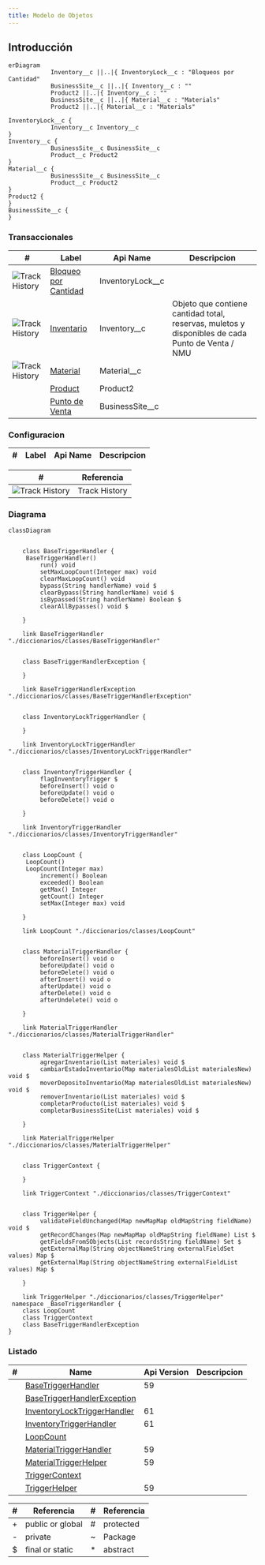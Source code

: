 ```yaml
---
title: Modelo de Objetos
---
```


## Introducción

<!-- START autogenerated-objects -->

```mermaid
erDiagram
            Inventory__c ||..|{ InventoryLock__c : "Bloqueos por Cantidad"
            BusinessSite__c ||..|{ Inventory__c : ""
            Product2 ||..|{ Inventory__c : ""
            BusinessSite__c ||..|{ Material__c : "Materials"
            Product2 ||..|{ Material__c : "Materials"

InventoryLock__c {
            Inventory__c Inventory__c
}
Inventory__c {
            BusinessSite__c BusinessSite__c
            Product__c Product2
}
Material__c {
            BusinessSite__c BusinessSite__c
            Product__c Product2
}
Product2 {
}
BusinessSite__c {
}

```

### Transaccionales

| #   | Label | Api Name | Descripcion |
| --- | ----- | -------- | ----------- |
| <div class="icons">![Track History](/img/tracker_60.png)</div> | [Bloqueo por Cantidad](/diccionarios/objects/InventoryLock__c) | InventoryLock__c ||
| <div class="icons">![Track History](/img/tracker_60.png)</div> | [Inventario](/diccionarios/objects/Inventory__c) | Inventory__c |Objeto que contiene cantidad total, reservas, muletos y disponibles de cada Punto de Venta / NMU|
| <div class="icons">![Track History](/img/tracker_60.png)</div> | [Material](/diccionarios/objects/Material__c) | Material__c ||
| <div class="icons"></div> | [Product](/diccionarios/objects/Product2) | Product2 ||
| <div class="icons"></div> | [Punto de Venta](/diccionarios/objects/BusinessSite__c) | BusinessSite__c ||

### Configuracion

| #   | Label | Api Name | Descripcion |
| --- | ----- | -------- | ----------- |

| #                                                              | Referencia    |
| -------------------------------------------------------------- | ------------- |
| <div class="icons">![Track History](/img/tracker_60.png)</div> | Track History |

<!-- END autogenerated-objects -->


<!-- START autogenerated-classes -->

### Diagrama

```mermaid
classDiagram


    class BaseTriggerHandler {
     BaseTriggerHandler()  
         run() void 
         setMaxLoopCount(Integer max) void 
         clearMaxLoopCount() void 
         bypass(String handlerName) void $
         clearBypass(String handlerName) void $
         isBypassed(String handlerName) Boolean $
         clearAllBypasses() void $

    }

    link BaseTriggerHandler "./diccionarios/classes/BaseTriggerHandler" 


    class BaseTriggerHandlerException {

    }

    link BaseTriggerHandlerException "./diccionarios/classes/BaseTriggerHandlerException" 


    class InventoryLockTriggerHandler {

    }

    link InventoryLockTriggerHandler "./diccionarios/classes/InventoryLockTriggerHandler" 


    class InventoryTriggerHandler {
         flagInventoryTrigger $    
         beforeInsert() void o
         beforeUpdate() void o
         beforeDelete() void o

    }

    link InventoryTriggerHandler "./diccionarios/classes/InventoryTriggerHandler" 


    class LoopCount {
     LoopCount()  
     LoopCount(Integer max)  
         increment() Boolean 
         exceeded() Boolean 
         getMax() Integer 
         getCount() Integer 
         setMax(Integer max) void 

    }

    link LoopCount "./diccionarios/classes/LoopCount" 


    class MaterialTriggerHandler {
         beforeInsert() void o
         beforeUpdate() void o
         beforeDelete() void o
         afterInsert() void o
         afterUpdate() void o
         afterDelete() void o
         afterUndelete() void o

    }

    link MaterialTriggerHandler "./diccionarios/classes/MaterialTriggerHandler" 


    class MaterialTriggerHelper {
         agregarInventario(List materiales) void $
         cambiarEstadoInventario(Map materialesOldList materialesNew) void $
         moverDepositoInventario(Map materialesOldList materialesNew) void $
         removerInventario(List materiales) void $
         completarProducto(List materiales) void $
         completarBusinessSite(List materiales) void $

    }

    link MaterialTriggerHelper "./diccionarios/classes/MaterialTriggerHelper" 


    class TriggerContext {

    }

    link TriggerContext "./diccionarios/classes/TriggerContext" 


    class TriggerHelper {
         validateFieldUnchanged(Map newMapMap oldMapString fieldName) void $
         getRecordChanges(Map newMapMap oldMapString fieldName) List $
         getFieldsFromSObjects(List recordsString fieldName) Set $
         getExternalMap(String objectNameString externalFieldSet values) Map $
         getExternalMap(String objectNameString externalFieldList values) Map $

    }

    link TriggerHelper "./diccionarios/classes/TriggerHelper" 
 namespace _BaseTriggerHandler {
    class LoopCount 
    class TriggerContext 
    class BaseTriggerHandlerException 
}
```

### Listado

| #   | Name | Api Version | Descripcion |
| --- | ----- | ----------- | ----------- |
| <div class="icons"></div> | [BaseTriggerHandler](./diccionarios/classes/BaseTriggerHandler) |59||
| <div class="icons"></div> | [BaseTriggerHandlerException](./diccionarios/classes/BaseTriggerHandlerException) |||
| <div class="icons"></div> | [InventoryLockTriggerHandler](./diccionarios/classes/InventoryLockTriggerHandler) |61||
| <div class="icons"></div> | [InventoryTriggerHandler](./diccionarios/classes/InventoryTriggerHandler) |61||
| <div class="icons"></div> | [LoopCount](./diccionarios/classes/LoopCount) |||
| <div class="icons"></div> | [MaterialTriggerHandler](./diccionarios/classes/MaterialTriggerHandler) |59||
| <div class="icons"></div> | [MaterialTriggerHelper](./diccionarios/classes/MaterialTriggerHelper) |59||
| <div class="icons"></div> | [TriggerContext](./diccionarios/classes/TriggerContext) |||
| <div class="icons"></div> | [TriggerHelper](./diccionarios/classes/TriggerHelper) |59||

| #  | Referencia       | #  | Referencia |
| -- | ---------------- | -- | ---------- |
| +  | public or global | #  | protected  |
| -  | private          | ~  | Package    |
| $  | final or static  | *  | abstract   |

<!-- END autogenerated-classes -->